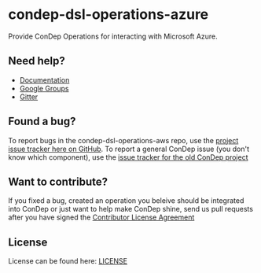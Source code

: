 condep-dsl-operations-azure
===========================
Provide ConDep Operations for interacting with Microsoft Azure.

Need help?
----------
* [Documentation](http://www.condep.io/docs)
* [Google Groups](https://groups.google.com/forum/#!forum/con-dep)
* [Gitter](https://gitter.im/condep?utm_source=share-link&utm_medium=link&utm_campaign=share-link)

Found a bug?
------------
To report bugs in the condep-dsl-operations-aws repo, use the [project issue tracker here on GitHub](https://github.com/condep/condep-dsl-operations-azure/issues). To report a general ConDep issue (you don't know which component), use the [issue tracker for the old ConDep project](https://github.com/condep/ConDep/issues)

Want to contribute?
-------------------
If you fixed a bug, created an operation you beleive should be integrated into ConDep or just want to help make ConDep shine, send us pull requests after you have signed the [Contributor License Agreement](http://www.condep.io/contribute/)

License
-------
License can be found here: [LICENSE](LICENSE)
